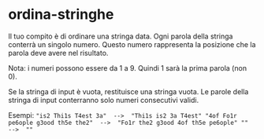 # ordina-stringhe

Il tuo compito è di ordinare una stringa data. 
Ogni parola della stringa conterrà un singolo numero. Questo numero rappresenta la posizione che la parola deve avere nel risultato.

Nota: i numeri possono essere da 1 a 9. Quindi 1 sarà la prima parola (non 0).

Se la stringa di input è vuota, restituisce una stringa vuota. 
Le parole della stringa di input conterranno solo numeri consecutivi validi.

Esempi:
`
"is2 Thi1s T4est 3a"  -->  "Thi1s is2 3a T4est"
"4of Fo1r pe6ople g3ood th5e the2"  -->  "Fo1r the2 g3ood 4of th5e pe6ople"
""  -->  ""
`
